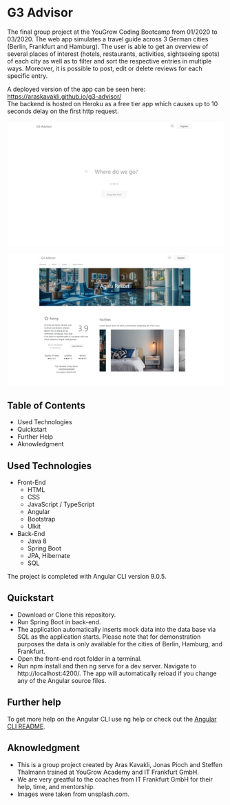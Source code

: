 # G3 Advisor

The final group project at the YouGrow Coding Bootcamp from 01/2020 to 03/2020. The web app simulates a travel guide across 3 German cities (Berlin, Frankfurt and Hamburg). The user is able to get an overview of several places of interest (hotels, restaurants, activities, sightseeing spots) of each city as well as to filter and sort the respective entries in multiple ways. Moreover, it is possible to post, edit or delete reviews for each specific entry. 

A deployed version of the app can be seen here: https://araskavakli.github.io/g3-advisor/ \
The backend is hosted on Heroku as a free tier app which causes up to 10 seconds delay on the first http request.

![landing-page](/img/6.png)

![hotel](/img/3.png)

## Table of Contents

* Used Technologies 
* Quickstart 
* Further Help 
* Aknowledgment 

 ## Used Technologies

* Front-End 
  - HTML 
  - CSS 
  - JavaScript / TypeScript 
  - Angular
  - Bootstrap
  - UIkit
* Back-End 
  - Java 8
  - Spring Boot 
  - JPA, Hibernate
  - SQL 

The project is completed with Angular CLI version 9.0.5.

## Quickstart

* Download or Clone this repository. 
* Run Spring Boot in back-end. 
* The application automatically inserts mock data into the data base via SQL as the application starts. Please note that for demonstration purposes the data is only available for the cities of Berlin, Hamburg, and Frankfurt. 
* Open the front-end root folder in a terminal. 
* Run npm install and then ng serve for a dev server. Navigate to http://localhost:4200/. The app will automatically reload if you change any of the Angular source files. 

## Further help

To get more help on the Angular CLI use ng help or check out the [Angular CLI README](https://github.com/angular/angular-cli/blob/master/README.md).

## Aknowledgment

* This is a group project created by Aras Kavakli, Jonas Pioch and Steffen Thalmann trained at YouGrow Academy and IT Frankfurt GmbH. 
* We are very greatful to the coaches from IT Frankfurt GmbH for their help, time, and mentorship. 
* Images were taken from unsplash.com.
